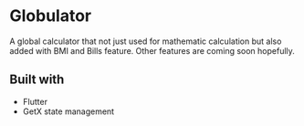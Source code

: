# Globulator

A global calculator that not just used for mathematic calculation but also added with BMI and Bills feature. Other features are coming soon hopefully.

## Built with
- Flutter
- GetX state management
